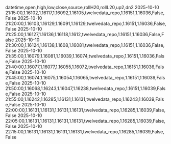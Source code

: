 datetime,open,high,low,close,source,rollH20,rollL20,up2,dn2
2025-10-10 21:15:00,1.16102,1.16117,1.16092,1.16105,twelvedata_repo,1.16151,1.16036,False,False
2025-10-10 21:20:00,1.16103,1.16129,1.16091,1.16129,twelvedata_repo,1.16151,1.16036,False,False
2025-10-10 21:25:00,1.16127,1.16136,1.16118,1.1612,twelvedata_repo,1.16151,1.16036,False,False
2025-10-10 21:30:00,1.16124,1.16138,1.1608,1.16081,twelvedata_repo,1.16151,1.16036,False,False
2025-10-10 21:35:00,1.16079,1.16081,1.16039,1.16074,twelvedata_repo,1.16151,1.16036,False,False
2025-10-10 21:40:00,1.16077,1.16077,1.16055,1.16072,twelvedata_repo,1.16151,1.16036,False,False
2025-10-10 21:45:00,1.16074,1.16075,1.16054,1.16065,twelvedata_repo,1.16151,1.16039,False,False
2025-10-10 21:50:00,1.16068,1.16243,1.16047,1.16238,twelvedata_repo,1.16151,1.16039,False,False
2025-10-10 21:55:00,1.16242,1.16285,1.16131,1.16131,twelvedata_repo,1.16243,1.16039,False,False
2025-10-10 22:00:00,1.16131,1.16131,1.16131,1.16131,twelvedata_repo,1.16285,1.16039,False,False
2025-10-10 22:05:00,1.16131,1.16131,1.16131,1.16131,twelvedata_repo,1.16285,1.16039,False,False
2025-10-10 22:15:00,1.16131,1.16131,1.16131,1.16131,twelvedata_repo,1.16285,1.16039,False,False
